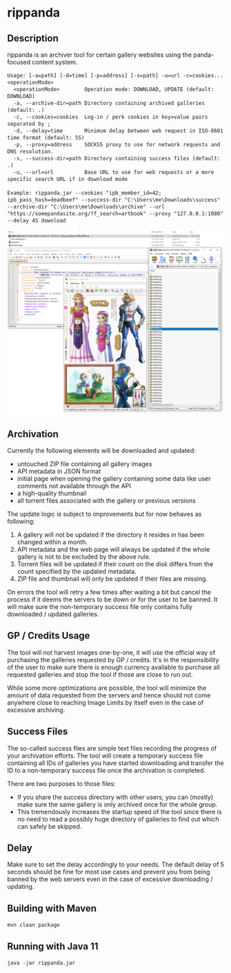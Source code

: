 # rippanda
## Description
rippanda is an archiver tool for certain gallery websites using the panda-focused content system.

```
Usage: [-a=path] [-d=time] [-p=address] [-s=path] -u=url -c=cookies... <operationMode>
  <operationMode>        Operation mode: DOWNLOAD, UPDATE (default: DOWNLOAD)
  -a, --archive-dir=path Directory containing archived galleries (default: .)
  -c, --cookies=cookies  Log-in / perk cookies in key=value pairs separated by ;
  -d, --delay=time       Minimum delay between web request in ISO-8601 time format (default: 5S)
  -p, --proxy=address    SOCKS5 proxy to use for network requests and DNS resolution.
  -s, --success-dir=path Directory containing success files (default: .)
  -u, --url=url          Base URL to use for web requests or a more specific search URL if in download mode

Example: rippanda.jar --cookies "ipb_member_id=42; ipb_pass_hash=deadbeef" --success-dir "C:\Users\me\Downloads\success" --archive-dir "C:\Users\me\Downloads\archive" --url "https://somepandasite.org/?f_search=artbook" --proxy "127.0.0.1:1080" --delay 4S download
```

![Example Download](/screenshot.png?raw=true "Example Download")

## Archivation
Currently the following elements will be downloaded and updated:
- untouched ZIP file containing all gallery images
- API metadata in JSON format
- initial page when opening the gallery containing some data like user comments not available through the API
- a high-quality thumbnail
- all torrent files associated with the gallery or previous versions

The update logic is subject to improvements but for now behaves as following:
1. A gallery will not be updated if the directory it resides in has been changed within a month.
2. API metadata and the web page will always be updated if the whole gallery is not to be excluded by the above rule.
3. Torrent files will be updated if their count on the disk differs from the count specified by the updated metadata.
4. ZIP file and thumbnail will only be updated if their files are missing.

On errors the tool will retry a few times after waiting a bit but cancel the process if it deems the servers to be down or for the user to be banned. It will make sure the non-temporary success file only contains fully downloaded / updated galleries.

## GP / Credits Usage
The tool will not harvest images one-by-one, it will use the official way of purchasing the galleries requested by GP / credits. It's in the responsibility of the user to make sure there is enough currency available to purchase all requested galleries and stop the tool if those are close to run out.

While some more optimizations are possible, the tool will minimize the amount of data requested from the servers and hence should not come anywhere close to reaching Image Limits by itself even in the case of excessive archiving.

## Success Files
The so-called success files are simple text files recording the progress of your archivation efforts. The tool will create a temporary success file containing all IDs of galleries you have started downloading and transfer the ID to a non-temporary success file once the archivation is completed.

There are two purposes to those files:
- If you share the success directory with other users, you can (mostly) make sure the same gallery is only archived once for the whole group.
- This tremendously increases the startup speed of the tool since there is no need to read a possibly huge directory of galleries to find out which can safely be skipped.

## Delay
Make sure to set the delay accordingly to your needs. The default delay of 5 seconds should be fine for most use cases and prevent you from being banned by the web servers even in the case of excessive downloading / updating.

## Building with Maven
```
mvn clean package
```

## Running with Java 11
```
java -jar rippanda.jar
```
